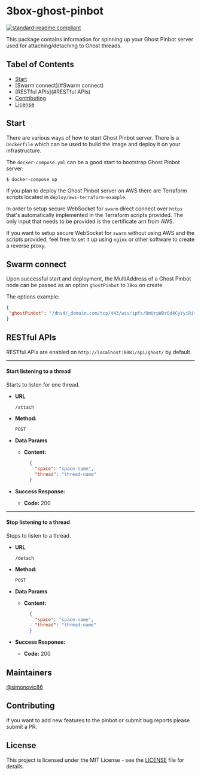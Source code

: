 # 3box-ghost-pinbot

[![standard-readme compliant](https://img.shields.io/badge/readme%20style-standard-brightgreen.svg?style=flat-square)](https://github.com/RichardLitt/standard-readme)

This package contains information for spinning up your Ghost Pinbot server used for attaching/detaching to Ghost threads.

## Tabel of Contents
- [Start](#start)
- [Swarm connect](#Swarm connect)
- [RESTful APIs](#RESTful APIs)
- [Contributing](#contributing)
- [License](#license)

## Start

There are various ways of how to start Ghost Pinbot server. There is a `Dockerfile` which can be used to build the image and deploy it on your infrastructure.

The `docker-compose.yml` can be a good start to bootstrap Ghost Pinbot server:

```
$ docker-compose up
```

If you plan to deploy the Ghost Pinbot server on AWS there are Terraform scripts located in `deploy/aws-terraform-example`. 

In order to setup secure WebSocket for `swarm` direct connect over `https` that's automatically implemented in the Terraform scripts provided. The only
input that needs to be provided is the certificate arn from AWS.

If you want to setup secure WebSocket for `swarm` without using AWS and the scripts provided, feel free to set it up using `nginx` or 
other software to create a reverse proxy.

## Swarm connect

Upon successful start and deployment, the MultiAddress of a Ghost Pinbot node can be passed as an option `ghostPinbot` to `3Box` on create.

The options example:

```json
{
 "ghostPinbot": "/dns4/_domain.com/tcp/443/wss/ipfs/QmUrpWDrQd4CyYyiRit8A7ydeqm7SmDQKA9HANTpsrunmP"
}
```

## RESTful APIs

RESTful APIs are enabled on `http://localhost:8081/api/ghost/` by default.

----
  #### Start listening to a thread
  
  Starts to listen for one thread.

* **URL**

  `/attach`

* **Method:**

  `POST`
  
* **Data Params**<br />

  * **Content:** 
    ```json
      {
      	"space": "space-name",
      	"thread": "thread-name" 
      }
    ```

* **Success Response:**

  * **Code:** 200 <br />

----
  #### Stop listening to a thread
    
  Stops to listen to a thread.

* **URL**

  `/detach`

* **Method:**

  `POST`
  
* **Data Params**<br />

  * **Content:** 
    ```json
      {
      	"space": "space-name",
      	"thread": "thread-name" 
      }
    ```

* **Success Response:**

  * **Code:** 200 <br />

## Maintainers
[@simonovic86](https://github.com/simonovic86)

## Contributing
If you want to add new features to the pinbot or submit bug reports please submit a PR.

## License

This project is licensed under the MIT License - see the [LICENSE](LICENSE) file for details.
